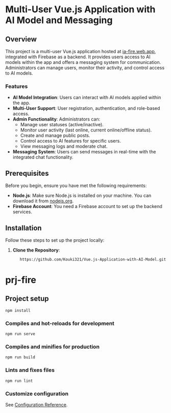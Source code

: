 # Multi-User Vue.js Application with AI Model and Messaging

## Overview

This project is a multi-user Vue.js application hosted at [ia-fire.web.app](https://ia-fire.web.app), integrated with Firebase as a backend. It provides users access to AI models within the app and offers a messaging system for communication. Administrators can manage users, monitor their activity, and control access to AI models.

### Features

- **AI Model Integration**: Users can interact with AI models applied within the app.
- **Multi-User Support**: User registration, authentication, and role-based access.
- **Admin Functionality**: Administrators can:
  - Manage user statuses (active/inactive).
  - Monitor user activity (last online, current online/offline status).
  - Create and manage public posts.
  - Control access to AI features for specific users.
  - View messaging logs and moderate chat.
- **Messaging System**: Users can send messages in real-time with the integrated chat functionality.

## Prerequisites

Before you begin, ensure you have met the following requirements:

- **Node.js**: Make sure Node.js is installed on your machine. You can download it from [nodejs.org](https://nodejs.org/).
- **Firebase Account**: You need a Firebase account to set up the backend services.

## Installation

Follow these steps to set up the project locally:

1. **Clone the Repository**:
   ```bash
      https://github.com/Kouki321/Vue.js-Application-with-AI-Model.git

# prj-fire

## Project setup
```
npm install
```

### Compiles and hot-reloads for development
```
npm run serve
```

### Compiles and minifies for production
```
npm run build
```

### Lints and fixes files
```
npm run lint
```

### Customize configuration
See [Configuration Reference](https://cli.vuejs.org/config/).
